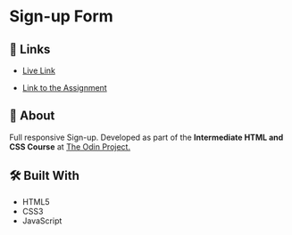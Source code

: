# Sign-up Form

## 🔗 Links

- [Live Link](https://alejandroxvii.github.io/sign-up-form/)

- [Link to the Assignment](https://www.theodinproject.com/lessons/node-path-intermediate-html-and-css-sign-up-form)

## 📝 About

Full responsive Sign-up. Developed as part of the **Intermediate HTML and CSS Course** at [The Odin Project.](https://www.theodinproject.com/)

## 🛠️ Built With

- HTML5 
- CSS3
- JavaScript
